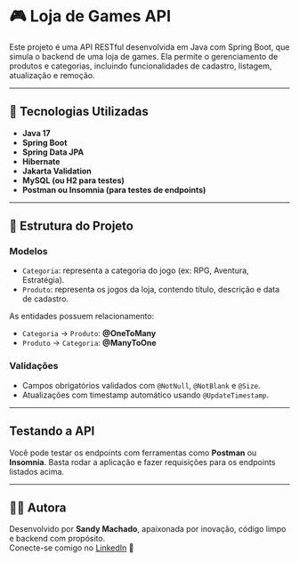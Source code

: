 # 🎮 Loja de Games API

Este projeto é uma API RESTful desenvolvida em Java com Spring Boot, que simula o backend de uma loja de games. Ela permite o gerenciamento de produtos e categorias, incluindo funcionalidades de cadastro, listagem, atualização e remoção.

---

## 🚀 Tecnologias Utilizadas

- **Java 17**
- **Spring Boot**
- **Spring Data JPA**
- **Hibernate**
- **Jakarta Validation**
- **MySQL (ou H2 para testes)**
- **Postman ou Insomnia (para testes de endpoints)**

---

## 🧱 Estrutura do Projeto

### Modelos

- `Categoria`: representa a categoria do jogo (ex: RPG, Aventura, Estratégia).
- `Produto`: representa os jogos da loja, contendo título, descrição e data de cadastro.

As entidades possuem relacionamento:
- `Categoria` → `Produto`: **@OneToMany**
- `Produto` → `Categoria`: **@ManyToOne**

### Validações

- Campos obrigatórios validados com `@NotNull`, `@NotBlank` e `@Size`.
- Atualizações com timestamp automático usando `@UpdateTimestamp`.

---

## Testando a API

Você pode testar os endpoints com ferramentas como **Postman** ou **Insomnia**. Basta rodar a aplicação e fazer requisições para os endpoints listados acima.

---

## 👩‍💻 Autora

Desenvolvido por **Sandy Machado**, apaixonada por inovação, código limpo e backend com propósito.  
Conecte-se comigo no [LinkedIn](https://www.linkedin.com/in/sandy-machado-/) 💙
